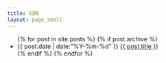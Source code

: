 ```yaml
---
title: 归档
layout: page_small
---
```


<ul class="listing">
{% for post in site.posts %}
  {% if post.archive %}
  <li class="listing-item">
  <time datetime="{{ post.date | date:"%Y-%m-%d" }}">{{ post.date | date:"%Y-%m-%d" }}</time>
  <a href="{{ post.url }}" target='_blank' title="{{ post.title }}">{{ post.title }}</a>
  </li>
  {% endif %}
{% endfor %}
</ul>